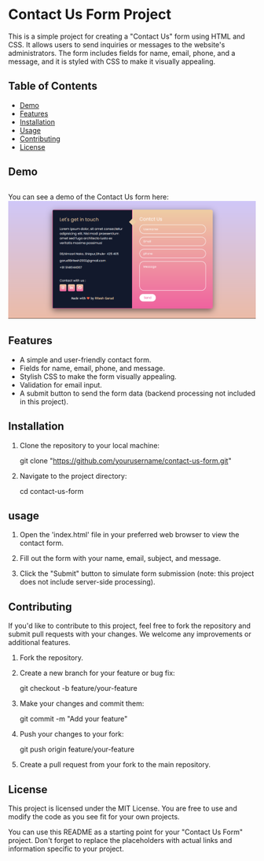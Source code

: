 # Contact Us Form Project

This is a simple project for creating a "Contact Us" form using HTML and CSS. It allows users to send inquiries or messages to the website's administrators. The form includes fields for name, email, phone, and a message, and it is styled with CSS to make it visually appealing.

## Table of Contents

- [Demo](#demo)
- [Features](#features)
- [Installation](#installation)
- [Usage](#usage)
- [Contributing](#contributing)
- [License](#license)

## Demo
##

You can see a demo of the Contact Us form here: <img src="Contact us form.png" alt="logo"></a>

## Features

- A simple and user-friendly contact form.
- Fields for name, email, phone, and message.
- Stylish CSS to make the form visually appealing.
- Validation for email input.
- A submit button to send the form data (backend processing not included in this project).

## Installation

1. Clone the repository to your local machine:

   git clone "https://github.com/yourusername/contact-us-form.git"

2. Navigate to the project directory:

   cd contact-us-form

## usage

1. Open the 'index.html' file in your preferred web browser to view the contact form.

2. Fill out the form with your name, email, subject, and message.

3. Click the "Submit" button to simulate form submission (note: this project does not include server-side processing).


## Contributing

If you'd like to contribute to this project, feel free to fork the repository and submit pull requests with your changes. We welcome any improvements or additional features.

1. Fork the repository.

2. Create a new branch for your feature or bug fix:

   git checkout -b feature/your-feature

3. Make your changes and commit them:

   git commit -m "Add your feature"

4. Push your changes to your fork:

   git push origin feature/your-feature

5. Create a pull request from your fork to the main repository.

## License

This project is licensed under the MIT License. You are free to use and modify the code as you see fit for your own projects.


You can use this README as a starting point for your "Contact Us Form" project. Don't forget to replace the placeholders with actual links and information specific to your project.
